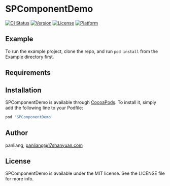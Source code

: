 # SPComponentDemo

[![CI Status](https://img.shields.io/travis/panliang/SPComponentDemo.svg?style=flat)](https://travis-ci.org/panliang/SPComponentDemo)
[![Version](https://img.shields.io/cocoapods/v/SPComponentDemo.svg?style=flat)](https://cocoapods.org/pods/SPComponentDemo)
[![License](https://img.shields.io/cocoapods/l/SPComponentDemo.svg?style=flat)](https://cocoapods.org/pods/SPComponentDemo)
[![Platform](https://img.shields.io/cocoapods/p/SPComponentDemo.svg?style=flat)](https://cocoapods.org/pods/SPComponentDemo)

## Example

To run the example project, clone the repo, and run `pod install` from the Example directory first.

## Requirements

## Installation

SPComponentDemo is available through [CocoaPods](https://cocoapods.org). To install
it, simply add the following line to your Podfile:

```ruby
pod 'SPComponentDemo'
```

## Author

panliang, panliang@17shanyuan.com

## License

SPComponentDemo is available under the MIT license. See the LICENSE file for more info.
